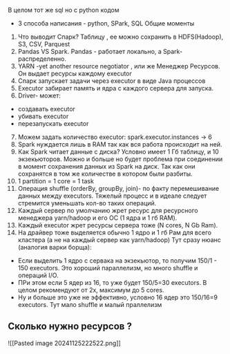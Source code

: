 В целом тот же sql но с python кодом
- 3 способа написания - python, SPark, SQL
Общие моменты
1. Что выводит Спарк? Таблицу , ее можно сохранить в HDFS(Hadoop), S3, CSV, Parquest
2. Pandas VS Spark. Pandas - работает локально, а Spark- распределенно.
3. YARN -yet another resource negotiator , или же Менеджер Ресурсов. Он выдает ресурсы каждому executor
4. Спарк запускает задачи через executor в виде Java процессов
5. Executor забирает память и ядра с каждого сервера для запуска.
6. Driver- может:
- создавать executor
- убивать executor
- перезапускать executor
7. Можем задать количество executor: spark.executor.instances -> 6
8. Spark нуждается лишь в RAM так как вся работа происходит на ней.
9. Как Spark читает данные с диска? Условно имеет 1 Гб таблицу, и 10 экзекьюторов. Можно и больше но будет проблема при соединении в момент сохранения данных из Spark на диск. Так как они сохранятся в том же количестве в котором были разбиты.
10. 1 partition = 1 core = 1 task
11.  Операция shuffle (orderBy, groupBy, join)- по факту перемешивание данных между executors. Тяжелый процесс и в идеале следует стремится уменьшать кол-во таких операций.
12. Каждый сервер по умолчанию жрет ресурс для ресурсного менеджера yarn/hadoop и его ОС (1 ядра и 1 гб RAM). 
13. Каждый executor жрет ресурсы сервера тоже (N cores, N Gb Ram). 
14. На драйвер тоже выделяется обычно 1 ядро и 1 гб Рам для всего кластера (а не на каждый сервер как yarn/hadoop)
Тут сразу нюанс (аналогия варки борща):
- Если выделить 1 ядро с сервака на экзекьютор, то получим 150/1 - 150 executors. Это хороший параллелизм, но много shuffle и операций I/O.
- ПРи этом если 5 ядер из 16, то уже будет 150/5=30 executors. В целом рекомендуют от 2х, максимум до 5 cores.
- Ну и больше это уже не эффективно, условно 16 ядер это 150/16=9 executors. Тут мало shuffle и малый праллелизм


## Сколько нужно ресурсов ?

![[Pasted image 20241125222522.png]]